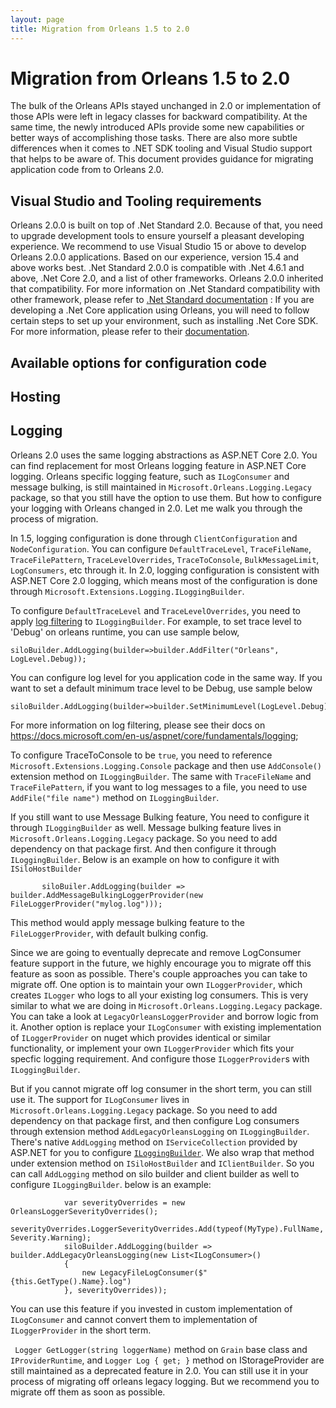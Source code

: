 ```yaml
---
layout: page
title: Migration from Orleans 1.5 to 2.0
---
```


# Migration from Orleans 1.5 to 2.0

The bulk of the Orleans APIs stayed unchanged in 2.0 or implementation of those APIs were left in legacy classes for backward compatibility. At the same time, the newly introduced APIs provide some new capabilities or better ways of accomplishing those tasks. There are also more subtle differences when it comes to .NET SDK tooling and Visual Studio support that helps to be aware of. This document provides guidance for migrating application code from to Orleans 2.0.

## Visual Studio and Tooling requirements
Orleans 2.0.0 is built on top of .Net Standard 2.0. Because of that, you need to upgrade development tools to ensure yourself a pleasant developing experience. We recommend to use Visual Studio 15 or above to develop Orleans 2.0.0 applications. Based on our experience, version 15.4 and above works best. 
.Net Standard 2.0.0 is compatible with .Net 4.6.1 and above, .Net Core 2.0, and a list of other frameworks. Orleans 2.0.0 inherited that compatibility. For more information on .Net Standard compatibility with other framework, please refer to [.Net Standard documentation](https://docs.microsoft.com/en-us/dotnet/standard/net-standard) : 
If you are developing a .Net Core application using Orleans, you will need to follow certain steps to set up your environment, such as installing .Net Core SDK. For more information, please refer to their [documentation](https://dotnet.github.io/).

## Available options for configuration code

## Hosting

## Logging
Orleans 2.0 uses the same logging abstractions as ASP.NET Core 2.0. You can find replacement for most Orleans logging feature in ASP.NET Core logging. Orleans specific logging feature, such as `ILogConsumer` and message bulking, is still maintained in `Microsoft.Orleans.Logging.Legacy` package, so that you still have the option to use them. But how to configure your logging with Orleans changed in 2.0. Let me walk you through the process of migration.

In 1.5, logging configuration is done through `ClientConfiguration` and `NodeConfiguration`. You can configure `DefaultTraceLevel`, `TraceFileName`, `TraceFilePattern`, `TraceLevelOverrides`, `TraceToConsole`, `BulkMessageLimit`, `LogConsumers`, etc through it. In 2.0, logging configuration is consistent with ASP.NET Core 2.0 logging, which means most of the configuration is done through `Microsoft.Extensions.Logging.ILoggingBuilder`. 

To configure `DefaultTraceLevel` and `TraceLevelOverrides`, you need to apply [log filtering](https://docs.microsoft.com/en-us/aspnet/core/fundamentals/logging) to `ILoggingBuilder`. For example, to set trace level to 'Debug' on orleans runtime, you can use sample below, 
```
siloBuilder.AddLogging(builder=>builder.AddFilter("Orleans", LogLevel.Debug));
```
You can configure log level for you application code in the same way. If you want to set a default minimum trace level to be Debug, use sample below
```
siloBuilder.AddLogging(builder=>builder.SetMinimumLevel(LogLevel.Debug);
```
For more information on log filtering, please see their docs on https://docs.microsoft.com/en-us/aspnet/core/fundamentals/logging;

To configure TraceToConsole to be `true`, you need to reference `Microsoft.Extensions.Logging.Console` package and then use `AddConsole()` extension method on `ILoggingBuilder`. The same with `TraceFileName` and `TraceFilePattern`, if you want to log messages to a file, you need to use `AddFile("file name")` method on `ILoggingBuilder`.

If you still want to use Message Bulking feature, You need to configure it through `ILoggingBuilder` as well. Message bulking feature lives in `Microsoft.Orleans.Logging.Legacy` package. So you need to add dependency on that package first. And then configure it through `ILoggingBuilder`. Below is an example on how to configure it with `ISiloHostBuilder`
```
       siloBuiler.AddLogging(builder => builder.AddMessageBulkingLoggerProvider(new FileLoggerProvider("mylog.log")));
```
This method would apply message bulking feature to the `FileLoggerProvider`, with default bulking config.

Since we are going to eventually deprecate and remove LogConsumer feature support in the future, we highly encourage you to migrate off this feature as soon as possible. There's couple approaches you can take to migrate off. One option is to maintain your own `ILoggerProvider`, which creates `ILogger` who logs to all your existing log consumers. This is very similar to what we are doing in `Microsoft.Orleans.Logging.Legacy` package. You can take a look at `LegacyOrleansLoggerProvider` and borrow logic from it. Another option is replace your `ILogConsumer` with existing implementation 
 of `ILoggerProvider` on nuget which provides identical or similar functionality, or implement your own `ILoggerProvider` which fits your specfic logging requirement. And configure those `ILoggerProvider`s with `ILoggingBuilder`.
 
But if you cannot migrate off log consumer in the short term, you can still use it. The support for `ILogConsumer` lives in `Microsoft.Orleans.Logging.Legacy` package. So you need to add dependency on that package first, and then configure Log consumers through extension method `AddLegacyOrleansLogging` on `ILoggingBuilder`.
There's native `AddLogging` method on `IServiceCollection` provided by ASP.NET for you to configure [`ILoggingBuilder`](https://docs.microsoft.com/en-us/dotnet/api/microsoft.extensions.dependencyinjection.loggingservicecollectionextensions.addlogging?view=aspnetcore-2.0#Microsoft_Extensions_DependencyInjection_LoggingServiceCollectionExtensions_AddLogging_Microsoft_Extensions_DependencyInjection_IServiceCollection_System_Action_Microsoft_Extensions_Logging_ILoggingBuilder). We also wrap that method under extension method on `ISiloHostBuilder` and `IClientBuilder`. So you can call `AddLogging` method on silo builder and client builder as well to configure `ILoggingBuilder`. 
below is an example:
```
            var severityOverrides = new OrleansLoggerSeverityOverrides();
            severityOverrides.LoggerSeverityOverrides.Add(typeof(MyType).FullName, Severity.Warning);
            siloBuilder.AddLogging(builder => builder.AddLegacyOrleansLogging(new List<ILogConsumer>()
            {
                new LegacyFileLogConsumer($"{this.GetType().Name}.log")
            }, severityOverrides));
```
You can use this feature if you invested in custom implementation of `ILogConsumer` and cannot convert them to implementation of `ILoggerProvider` in the short term. 
 
` Logger GetLogger(string loggerName)` method on `Grain` base class and `IProviderRuntime`, and `Logger Log { get; }` method on IStorageProvider are still maintained as a deprecated feature in 2.0. You can still use it in your process of migrating off orleans legacy logging. But we recommend you to migrate off them as soon as possible.
 
